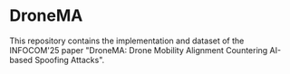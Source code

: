 # DroneMA
This repository contains the implementation and dataset of the INFOCOM'25 paper "DroneMA: Drone Mobility Alignment Countering AI-based Spoofing Attacks".
